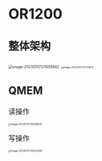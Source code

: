 # OR1200

## 整体架构

<img src="D:\git-repo\simulator-paper\cpus\README.assets\image-20230707211005842.png" alt="image-20230707211005842" style="zoom:50%;" />

<img src="D:\git-repo\simulator-paper\cpus\README.assets\image-20230707212111803.png" alt="image-20230707212111803" style="zoom:33%;" />

## QMEM

读操作

<img src="D:\git-repo\simulator-paper\cpus\README.assets\image-20230707215608874.png" alt="image-20230707215608874" style="zoom:33%;" />

写操作

<img src="D:\git-repo\simulator-paper\cpus\README.assets\image-20230707215622298.png" alt="image-20230707215622298" style="zoom:33%;" />
